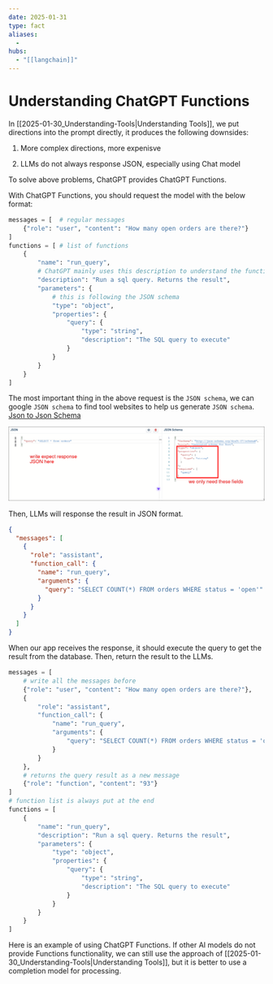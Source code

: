 ```yaml
---
date: 2025-01-31
type: fact
aliases:
  -
hubs:
  - "[[langchain]]"
---
```


# Understanding ChatGPT Functions

In [[2025-01-30_Understanding-Tools|Understanding Tools]], we put directions into the prompt directly, it produces the following downsides:

1. More complex directions, more expenisve

2. LLMs do not always response JSON, especially using Chat model

To solve above problems, ChatGPT provides ChatGPT Functions.

With ChatGPT Functions, you should request the model with the below format:

```py
messages = [  # regular messages
    {"role": "user", "content": "How many open orders are there?"}
]
functions = [ # list of functions
    {
        "name": "run_query",
        # ChatGPT mainly uses this description to understand the function
        "description": "Run a sql query. Returns the result",
        "parameters": {
            # this is following the JSON schema
            "type": "object",
            "properties": {
                "query": {
                    "type": "string",
                    "description": "The SQL query to execute"
                }
            }
        }
    }
]

```

The most important thing in the above request is the `JSON schema`, we can google `JSON schema` to find tool websites to help us generate `JSON schema`.
[Json to Json Schema](https://transform.tools/json-to-json-schema)

![json-to-json-schema.png](../assets/imgs/json-to-json-schema.png)

Then, LLMs will response the result in JSON format.

```json
{
  "messages": [
    {
      "role": "assistant",
      "function_call": {
        "name": "run_query",
        "arguments": {
          "query": "SELECT COUNT(*) FROM orders WHERE status = 'open'"
        }
      }
    }
  ]
}
```

When our app receives the response, it should execute the query to get the result from the database. Then, return the result to the LLMs.

```py
messages = [
    # write all the messages before
    {"role": "user", "content": "How many open orders are there?"},
    {
        "role": "assistant",
        "function_call": {
            "name": "run_query",
            "arguments": {
                "query": "SELECT COUNT(*) FROM orders WHERE status = 'open'"
            }
        }
    },
    # returns the query result as a new message
    {"role": "function", "content": "93"}
]
# function list is always put at the end
functions = [
    {
        "name": "run_query",
        "description": "Run a sql query. Returns the result",
        "parameters": {
            "type": "object",
            "properties": {
                "query": {
                    "type": "string",
                    "description": "The SQL query to execute"
                }
            }
        }
    }
]
```

Here is an example of using ChatGPT Functions. If other AI models do not provide Functions functionality, we can still use the approach of [[2025-01-30_Understanding-Tools|Understanding Tools]], but it is better to use a completion model for processing.
